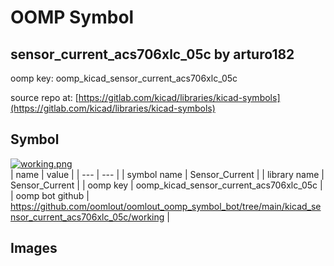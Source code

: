 # OOMP Symbol  
## sensor_current_acs706xlc_05c  by arturo182  
  
oomp key: oomp_kicad_sensor_current_acs706xlc_05c  
  
source repo at: [https://gitlab.com/kicad/libraries/kicad-symbols](https://gitlab.com/kicad/libraries/kicad-symbols)  
## Symbol  
  
[![working.png](working_600.png)](working.png)  
| name | value | 
| --- | --- | 
| symbol name | Sensor_Current | 
| library name | Sensor_Current | 
| oomp key | oomp_kicad_sensor_current_acs706xlc_05c | 
| oomp bot github | https://github.com/oomlout/oomlout_oomp_symbol_bot/tree/main/kicad_sensor_current_acs706xlc_05c/working | 
## Images  
